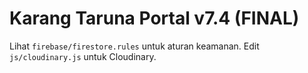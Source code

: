 # Karang Taruna Portal v7.4 (FINAL)
Lihat `firebase/firestore.rules` untuk aturan keamanan.
Edit `js/cloudinary.js` untuk Cloudinary.

